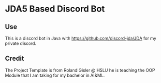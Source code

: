 # JDA5 Based Discord Bot

## Use

This is a discord bot in Java with https://github.com/discord-jda/JDA for my private discord.

## Credit

The Project Template is from Roland Gisler @ HSLU he is teaching the OOP Module that I am taking for my bachelor in
AI&ML.